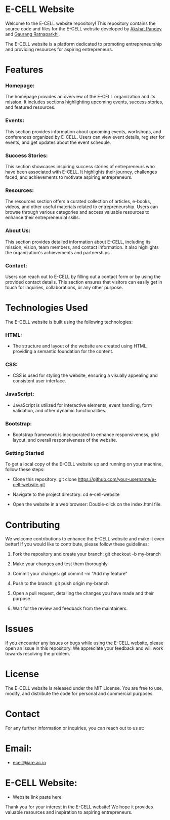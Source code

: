 # E-CELL Website
Welcome to the E-CELL website repository! This repository contains the source code and files for the E-CELL website developed by [Akshat Pandey](https://www.linkedin.com/in/akshat-pandey-5a2107228/) and [Gaurang Ratnaparkhi](https://www.linkedin.com/in/gaurangratnaparkhi). 

The E-CELL website is a platform dedicated to promoting entrepreneurship and providing resources for aspiring entrepreneurs.

# Features
### Homepage: 
The homepage provides an overview of the E-CELL organization and its mission. It includes sections highlighting upcoming events, success stories, and featured resources.

### Events:
This section provides information about upcoming events, workshops, and conferences organized by E-CELL. Users can view event details, register for events, and get updates about the event schedule.

### Success Stories: 
This section showcases inspiring success stories of entrepreneurs who have been associated with E-CELL. It highlights their journey, challenges faced, and achievements to motivate aspiring entrepreneurs.

### Resources: 
The resources section offers a curated collection of articles, e-books, videos, and other useful materials related to entrepreneurship. Users can browse through various categories and access valuable resources to enhance their entrepreneurial skills.

### About Us: 
This section provides detailed information about E-CELL, including its mission, vision, team members, and contact information. It also highlights the organization's achievements and partnerships.

### Contact: 
Users can reach out to E-CELL by filling out a contact form or by using the provided contact details. This section ensures that visitors can easily get in touch for inquiries, collaborations, or any other purpose.

# Technologies Used
The E-CELL website is built using the following technologies:

### HTML: 
- The structure and layout of the website are created using HTML, providing a semantic foundation for the content.

### CSS: 
- CSS is used for styling the website, ensuring a visually appealing and consistent user interface.

### JavaScript: 
- JavaScript is utilized for interactive elements, event handling, form validation, and other dynamic functionalities.

### Bootstrap: 
- Bootstrap framework is incorporated to enhance responsiveness, grid layout, and overall responsiveness of the website.

### Getting Started
To get a local copy of the E-CELL website up and running on your machine, follow these steps:

- Clone this repository: git clone https://github.com/your-username/e-cell-website.git

- Navigate to the project directory: cd e-cell-website

- Open the website in a web browser: Double-click on the index.html file.

# Contributing
We welcome contributions to enhance the E-CELL website and make it even better! If you would like to contribute, please follow these guidelines:

1. Fork the repository and create your branch: git checkout -b my-branch

2. Make your changes and test them thoroughly.

3. Commit your changes: git commit -m "Add my feature"

4. Push to the branch: git push origin my-branch

5. Open a pull request, detailing the changes you have made and their purpose.

6. Wait for the review and feedback from the maintainers.

# Issues
If you encounter any issues or bugs while using the E-CELL website, please open an issue in this repository. We appreciate your feedback and will work towards resolving the problem.

# License
The E-CELL website is released under the MIT License. You are free to use, modify, and distribute the code for personal and commercial purposes.

# Contact
For any further information or inquiries, you can reach out to us at:

# Email: 
- ecell@iare.ac.in
# E-CELL Website: 
- Website link paste here

Thank you for your interest in the E-CELL website! We hope it provides valuable resources and inspiration to aspiring entrepreneurs.
